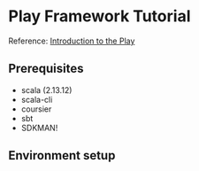 # Play Framework Tutorial

Reference: [Introduction to the Play](https://www.baeldung.com/scala/play-framework-intro)

## Prerequisites

- scala (2.13.12)
- scala-cli
- coursier
- sbt
- SDKMAN!

## Environment setup
